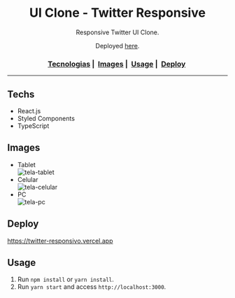<h1 align="center">
UI Clone - Twitter Responsive
</h1>

<p align="center">Responsive Twitter UI Clone.</p>
<p align="center">Deployed <a href="https://twitter-responsivo.vercel.app/">here</a>.</p>  
<h3 align="center">
  <a href="#Techs">Tecnologias</a>&nbsp;|&nbsp;
  <a href="#Images">Images</a>&nbsp;|&nbsp;
  <a href="#Usage">Usage</a>&nbsp;|&nbsp;
  <a href="#Deploy">Deploy</a>&nbsp;
</h3>

<hr>

## Techs

- React.js
- Styled Components
- TypeScript

## Images
- Tablet  
![tela-tablet](https://user-images.githubusercontent.com/56769013/102264648-b2f0cd00-3ef4-11eb-902e-4eb94130874a.png)  
- Celular  
![tela-celular](https://user-images.githubusercontent.com/56769013/102264651-b421fa00-3ef4-11eb-8862-8840b7bdc535.png)  
- PC  
![tela-pc](https://user-images.githubusercontent.com/56769013/102264656-b5532700-3ef4-11eb-8fad-8d559d0c7eb2.png)  

## Deploy

https://twitter-responsivo.vercel.app  

## Usage

1. Run `npm install` or `yarn install`.<br />
2. Run `yarn start` and access `http://localhost:3000`.<br />

